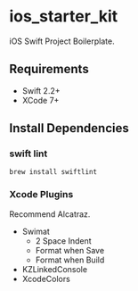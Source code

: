# ios_starter_kit

iOS Swift Project Boilerplate.

## Requirements

* Swift 2.2+
* XCode 7+

## Install Dependencies

### swift lint

```
brew install swiftlint
```

### Xcode Plugins

Recommend Alcatraz.

* Swimat
    * 2 Space Indent
    * Format when Save
    * Format when Build
* KZLinkedConsole
* XcodeColors

